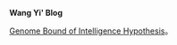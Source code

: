 **Wang Yi' Blog**

[Genome Bound of Intelligence Hypothesis](genome_bound_of_intelligence_hypothesis.md)。
